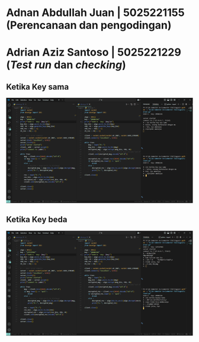 # Adnan Abdullah Juan | 5025221155 (Perencanaan dan pengodingan)

# Adrian Aziz Santoso | 5025221229 (_Test run_ dan _checking_)

## Ketika Key sama
![keysama](img/keySama.png)

## Ketika Key beda
![keybeda](img/keyBeda.png)
